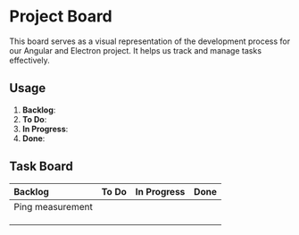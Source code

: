 # Project Board

This board serves as a visual representation of the development process for our Angular and Electron project. It helps us track and manage tasks effectively.

## Usage


1. **Backlog**: 
2. **To Do**:
3. **In Progress**:  
4. **Done**: 

## Task Board

| Backlog          | To Do | In Progress | Done |
|:-----------------|-------|-------------|------|
| Ping measurement |       |             |      |
|                  |       |             |      |
|                  |       |             |      |
|                  |       |             |      |
